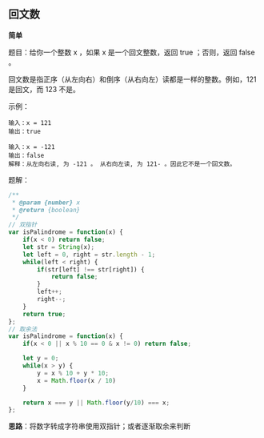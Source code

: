 ## 回文数

**简单**

题目：给你一个整数 x ，如果 x 是一个回文整数，返回 true ；否则，返回 false 。

回文数是指正序（从左向右）和倒序（从右向左）读都是一样的整数。例如，121 是回文，而 123 不是。

示例：

```
输入：x = 121
输出：true

输入：x = -121
输出：false
解释：从左向右读, 为 -121 。 从右向左读, 为 121- 。因此它不是一个回文数。
```

题解：

```javascript
/**
 * @param {number} x
 * @return {boolean}
 */
// 双指针
var isPalindrome = function(x) {
    if(x < 0) return false;
    let str = String(x);
    let left = 0, right = str.length - 1;
    while(left < right) {
        if(str[left] !== str[right]) {
            return false;
        }
        left++;
        right--;
    }
    return true;
};
// 取余法
var isPalindrome = function(x) {
    if(x < 0 || x % 10 == 0 & x != 0) return false;

    let y = 0;
    while(x > y) {
        y = x % 10 + y * 10;
        x = Math.floor(x / 10)
    }

    return x === y || Math.floor(y/10) === x;
};
```

**思路**：将数字转成字符串使用双指针；或者逐渐取余来判断

